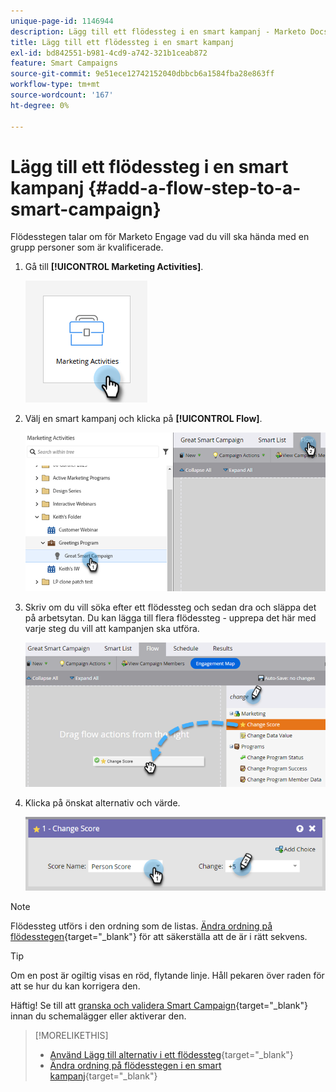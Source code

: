 ```yaml
---
unique-page-id: 1146944
description: Lägg till ett flödessteg i en smart kampanj - Marketo Docs - produktdokumentation
title: Lägg till ett flödessteg i en smart kampanj
exl-id: bd842551-b981-4cd9-a742-321b1ceab872
feature: Smart Campaigns
source-git-commit: 9e51ece12742152040dbbcb6a1584fba28e863ff
workflow-type: tm+mt
source-wordcount: '167'
ht-degree: 0%

---
```


# Lägg till ett flödessteg i en smart kampanj {#add-a-flow-step-to-a-smart-campaign}

Flödesstegen talar om för Marketo Engage vad du vill ska hända med en grupp personer som är kvalificerade.

1. Gå till **[!UICONTROL Marketing Activities]**.

   ![](assets/add-a-flow-step-to-a-smart-campaign-1.png)

1. Välj en smart kampanj och klicka på **[!UICONTROL Flow]**.

   ![](assets/add-a-flow-step-to-a-smart-campaign-2.png)

1. Skriv om du vill söka efter ett flödessteg och sedan dra och släppa det på arbetsytan. Du kan lägga till flera flödessteg - upprepa det här med varje steg du vill att kampanjen ska utföra.

   ![](assets/add-a-flow-step-to-a-smart-campaign-3.png)

1. Klicka på önskat alternativ och värde.

   ![](assets/add-a-flow-step-to-a-smart-campaign-4.png)

>[!NOTE]
>
>Flödessteg utförs i den ordning som de listas. [Ändra ordning på flödesstegen](/help/marketo/product-docs/core-marketo-concepts/smart-campaigns/flow-actions/add-a-flow-step-to-a-smart-campaign/reorder-the-flow-steps-in-a-smart-campaign.md){target="_blank"} för att säkerställa att de är i rätt sekvens.

>[!TIP]
>
>Om en post är ogiltig visas en röd, flytande linje. Håll pekaren över raden för att se hur du kan korrigera den.

Häftig! Se till att [granska och validera Smart Campaign](/help/marketo/product-docs/core-marketo-concepts/smart-campaigns/creating-a-smart-campaign/smart-campaign-checklist.md){target="_blank"} innan du schemalägger eller aktiverar den.

>[!MORELIKETHIS]
>
>* [Använd Lägg till alternativ i ett flödessteg](/help/marketo/product-docs/core-marketo-concepts/smart-campaigns/flow-actions/use-add-choice-in-a-flow-step.md){target="_blank"}
>* [Ändra ordning på flödesstegen i en smart kampanj](/help/marketo/product-docs/core-marketo-concepts/smart-campaigns/flow-actions/add-a-flow-step-to-a-smart-campaign/reorder-the-flow-steps-in-a-smart-campaign.md){target="_blank"}
